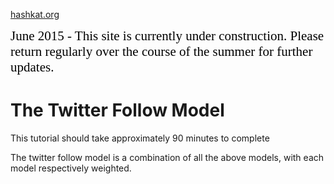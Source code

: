 [hashkat.org](http://hashkat.org)

<span style="color:black; font-family:Georgia; font-size:1.5em;">June 2015 - This site is currently under construction. Please return regularly over the course of the summer for further updates. </span>

# The Twitter Follow Model

This tutorial should take approximately 90 minutes to complete

The twitter follow model is a combination of all the above models, with each model respectively weighted.




